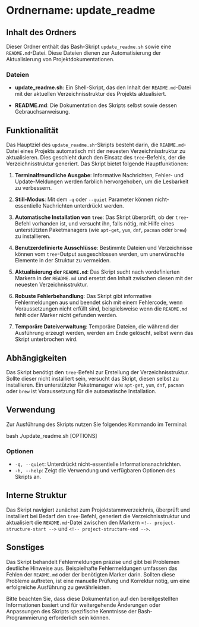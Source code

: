 # Ordnername: update_readme

## Inhalt des Ordners

Dieser Ordner enthält das Bash-Skript `update_readme.sh` sowie eine `README.md`-Datei. Diese Dateien dienen zur Automatisierung der Aktualisierung von Projektdokumentationen.

### Dateien

- **update_readme.sh**: Ein Shell-Skript, das den Inhalt der `README.md`-Datei mit der aktuellen Verzeichnisstruktur des Projekts aktualisiert.

- **README.md**: Die Dokumentation des Skripts selbst sowie dessen Gebrauchsanweisung.

## Funktionalität

Das Hauptziel des `update_readme.sh`-Skripts besteht darin, die `README.md`-Datei eines Projekts automatisch mit der neuesten Verzeichnisstruktur zu aktualisieren. Dies geschieht durch den Einsatz des `tree`-Befehls, der die Verzeichnisstruktur generiert. Das Skript bietet folgende Hauptfunktionen:

1. **Terminalfreundliche Ausgabe**: Informative Nachrichten, Fehler- und Update-Meldungen werden farblich hervorgehoben, um die Lesbarkeit zu verbessern.
   
2. **Still-Modus**: Mit dem `-q` oder `--quiet` Parameter können nicht-essentielle Nachrichten unterdrückt werden.

3. **Automatische Installation von `tree`**: Das Skript überprüft, ob der `tree`-Befehl vorhanden ist, und versucht ihn, falls nötig, mit Hilfe eines unterstützten Paketmanagers (wie `apt-get`, `yum`, `dnf`, `pacman` oder `brew`) zu installieren.

4. **Benutzerdefinierte Ausschlüsse**: Bestimmte Dateien und Verzeichnisse können vom `tree`-Output ausgeschlossen werden, um unerwünschte Elemente in der Struktur zu vermeiden.

5. **Aktualisierung der `README.md`**: Das Skript sucht nach vordefinierten Markern in der `README.md` und ersetzt den Inhalt zwischen diesen mit der neuesten Verzeichnisstruktur.

6. **Robuste Fehlerbehandlung**: Das Skript gibt informative Fehlermeldungen aus und beendet sich mit einem Fehlercode, wenn Voraussetzungen nicht erfüllt sind, beispielsweise wenn die `README.md` fehlt oder Marker nicht gefunden werden.

7. **Temporäre Dateiverwaltung**: Temporäre Dateien, die während der Ausführung erzeugt werden, werden am Ende gelöscht, selbst wenn das Skript unterbrochen wird.

## Abhängigkeiten

Das Skript benötigt den `tree`-Befehl zur Erstellung der Verzeichnisstruktur. Sollte dieser nicht installiert sein, versucht das Skript, diesen selbst zu installieren. Ein unterstützter Paketmanager wie `apt-get`, `yum`, `dnf`, `pacman` oder `brew` ist Voraussetzung für die automatische Installation.

## Verwendung

Zur Ausführung des Skripts nutzen Sie folgendes Kommando im Terminal:

bash
./update_readme.sh [OPTIONS]

### Optionen

- `-q, --quiet`: Unterdrückt nicht-essentielle Informationsnachrichten.
- `-h, --help`: Zeigt die Verwendung und verfügbaren Optionen des Skripts an.

## Interne Struktur

Das Skript navigiert zunächst zum Projektstammverzeichnis, überprüft und installiert bei Bedarf den `tree`-Befehl, generiert die Verzeichnisstruktur und aktualisiert die `README.md`-Datei zwischen den Markern `<!-- project-structure-start -->` und `<!-- project-structure-end -->`.

## Sonstiges

Das Skript behandelt Fehlermeldungen präzise und gibt bei Problemen deutliche Hinweise aus. Beispielhafte Fehlermeldungen umfassen das Fehlen der `README.md` oder der benötigten Marker darin. Sollten diese Probleme auftreten, ist eine manuelle Prüfung und Korrektur nötig, um eine erfolgreiche Ausführung zu gewährleisten.

Bitte beachten Sie, dass diese Dokumentation auf den bereitgestellten Informationen basiert und für weitergehende Änderungen oder Anpassungen des Skripts spezifische Kenntnisse der Bash-Programmierung erforderlich sein können.